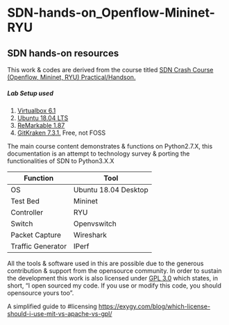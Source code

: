 # SDN-hands-on_Openflow-Mininet-RYU
SDN hands-on resources
---------------------------------------

This work & codes are derived from the course titled [SDN Crash Course (Openflow, Mininet, RYU) Practical/Handson.](https://www.udemy.com/course/beginners-sdn-course-with-ryu-controller-practical-handson/)
##### Lab Setup used
1. [Virtualbox 6.1](https://www.virtualbox.org/wiki/Changelog-6.1)
2. [Ubuntu 18.04 LTS](http://releases.ubuntu.com/18.04/)
3. [ReMarkable 1.87](https://remarkableapp.github.io/linux/download.html)
4. [GitKraken 7.3.1.](https://www.gitkraken.com/download) Free, not FOSS 

The main course content demonstrates & functions on Python2.7.X, this documentation is an attempt to technology survey & porting the functionalities of SDN to Python3.X.X

Function | Tool
-------- | --------------
OS | Ubuntu 18.04 Desktop
Test Bed	| Mininet
Controller |	RYU
Switch	| Openvswitch
Packet Capture |	Wireshark
Traffic Generator |	IPerf

All the tools & software used in this are possible due to the generous contribution & support from the opensource community. In order to sustain the development this work is also licensed under [GPL 3.0](https://github.com/biplabro/SDN-Crash-Course_Openflow-Mininet-RYU/blob/master/LICENSE) which states, in short, “I open sourced my code. If you use or modify this code, you should opensource yours too”.

A simplified guide to #licensing https://exygy.com/blog/which-license-should-i-use-mit-vs-apache-vs-gpl/
